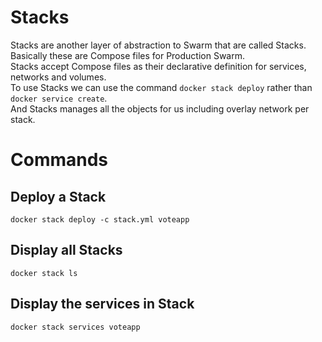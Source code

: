 # Stacks

Stacks are another layer of abstraction to Swarm that are called Stacks. Basically these are Compose files for Production Swarm.  
Stacks accept Compose files as their declarative definition for services, networks and volumes.  
To use Stacks we can use the command `docker stack deploy` rather than `docker service create`.  
And Stacks manages all the objects for us including overlay network per stack.

# Commands

## Deploy a Stack

```
docker stack deploy -c stack.yml voteapp
```

## Display all Stacks

```
docker stack ls
```

## Display the services in Stack

```
docker stack services voteapp
```
